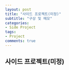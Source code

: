 ```yaml
---
layout: post
title: "사이드 프로젝트(미정)"
subtitle: "구상 및 메모"
categories: 
- Side Project
tags: 
- Project
comments: true
---
```


## 사이드 프로젝트(미정)
